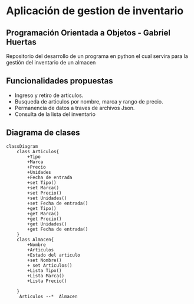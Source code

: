 # Aplicación de gestion de inventario
## Programación Orientada a Objetos - Gabriel Huertas 
Repositorio del desarrollo de un programa en python el cual servira para la gestión del inventario de un almacen
## Funcionalidades propuestas
- Ingreso y retiro de articulos.
- Busqueda de articulos por nombre, marca y  rango de precio.
- Permanencia de datos a traves de archivos Json.
- Consulta de la lista del inventario
## Diagrama de clases 
```mermaid
classDiagram
    class Articulos{
        +Tipo
        +Marca  
        +Precio 
        +Unidades 
        +Fecha de entrada
        +set Tipo()
        +set Marca()
        +set Precio()
        +set Unidades()
        +set Fecha de entrada()
        +get Tipo()
        +get Marca()
        +get Precio()
        +get Unidades()
        +get Fecha de entrada()
    }
    class Almacen{
        +Nombre
        +Articulos
        +Estado del articulo
        +set Nombre()
        + set Articulos()
        +Lista Tipo()
        +Lista Marca()
        +Lista Precio()

    }
     Articulos --*  Almacen

```
